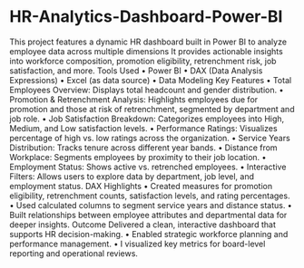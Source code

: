 # HR-Analytics-Dashboard-Power-BI
This project features a dynamic HR dashboard built in Power BI to analyze employee data across multiple dimensions
 It provides actionable insights into workforce composition, promotion eligibility, retrenchment risk, job satisfaction, and more.
   Tools Used
• 	Power BI
• 	DAX (Data Analysis Expressions)
• 	Excel (as data source)
• 	Data Modeling
Key Features
• 	Total Employees Overview: Displays total headcount and gender distribution.
• 	Promotion & Retrenchment Analysis: Highlights employees due for promotion and those at risk of retrenchment, segmented by department and job role.
• 	Job Satisfaction Breakdown: Categorizes employees into High, Medium, and Low satisfaction levels.
• 	Performance Ratings: Visualizes percentage of high vs. low ratings across the organization.
• 	Service Years Distribution: Tracks tenure across different year bands.
• 	Distance from Workplace: Segments employees by proximity to their job location.
• 	Employment Status: Shows active vs. retrenched employees.
• 	Interactive Filters: Allows users to explore data by department, job level, and employment status.
  DAX Highlights
• 	Created measures for promotion eligibility, retrenchment counts, satisfaction levels, and rating percentages.
• 	Used calculated columns to segment service years and distance status.
• 	Built relationships between employee attributes and departmental data for deeper insights.
  Outcome
Delivered a clean, interactive dashboard that supports HR decision-making.
• 	Enabled strategic workforce planning and performance management.
• 	I visualized key metrics for board-level reporting and operational reviews.
